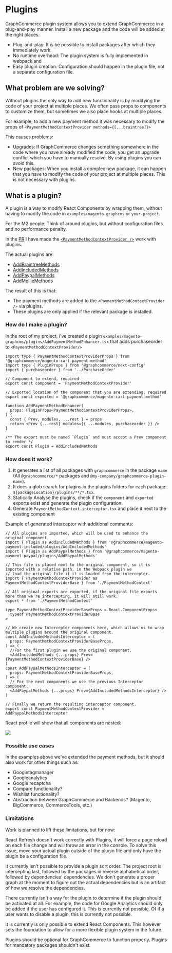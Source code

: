 # Plugins

GraphCommerce plugin system allows you to extend GraphCommerce in a
plug-and-play manner. Install a new package and the code will be added at the
right places.

- Plug-and-play: It is be possible to install packages after which they
  immediately work.
- No runtime overhead: The plugin system is fully implemented in webpack and
- Easy plugin creation: Configuration should happen in the plugin file, not a
  separate configuration file.

## What problem are we solving?

Without plugins the only way to add new functionality is by modifying the code
of your project at multiple places. We often pass props to components to
customize them, but sometimes we also place hooks at multiple places.

For example, to add a new payment method it was necessary to modify the props of
`<PaymentMethodContextProvider methods={[...braintree]}>`

This causes problems:

- Upgrades: If GraphCommerce changes something somewhere in the code where you
  have already modified the code, you get an upgrade conflict which you have to
  manually resolve. By using plugins you can avoid this.
- New packages: When you install a complex new package, it can happen that you
  have to modify the code of your project at multiple places. This is not
  necessary with plugins.

## What is a plugin?

A plugin is a way to modify React Components by wrapping them, without having to
modify the code in `examples/magento-graphcms` or `your-project`.

For the M2 people: Think of around plugins, but without configuration files and
no performance penalty.

In the [PR](https://github.com/graphcommerce-org/graphcommerce/pull/1718) I have
made the
[`<PaymentMethodContextProvider />`](https://github.com/graphcommerce-org/graphcommerce/pull/1718/files#diff-d5b4da6c34d4b40dc8ac5d1c5967bc6f5aaa70d0d5ac79552f3a980b17a88ea9R115)
work with plugins.

The actual plugins are:

- [AddBraintreeMethods](https://github.com/graphcommerce-org/graphcommerce/pull/1718/files#diff-14391e8c8f598e720b3e99ece1248987d68eb6133d354a3a55ef82331905be5b)
- [AddIncludedMethods](https://github.com/graphcommerce-org/graphcommerce/pull/1718/files#diff-c3d57b802463ed40925b558049a56992202be975f3c86982e6a753e2830bdb9f)
- [AddPaypalMethods](https://github.com/graphcommerce-org/graphcommerce/pull/1718/files#diff-934d7a9d597b01b6da875f61ca1cdfd57e0e0817e7126ce6216fd82dc4b6f899)
- [AddMollieMethods](https://github.com/graphcommerce-org/graphcommerce/pull/1718/files#diff-76e6fc63dee67f55cbad4f13dc7b1b764da6235b88ed8d987c7044b7ef7fc942)

The result of this is that:

- The payment methods are added to the `<PaymentMethodContextProvider />` via
  plugins.
- These plugins are only applied if the relevant package is installed.

### How do I make a plugin?

In the root of my project, i've created a plugin
`examples/magento-graphcms/plugins/AddPaymentMethodEnhancer.tsx` that adds
purchaseorder to `<PaymentMethodContextProvider/>`

```tsx
import type { PaymentMethodContextProviderProps } from '@graphcommerce/magento-cart-payment-method'
import type { PluginProps } from '@graphcommerce/next-config'
import { purchaseorder } from '../PurchaseOrder'

// Component to extend, required
export const component = 'PaymentMethodContextProvider'

// Exported location of the component that you are extending, required
export const exported = '@graphcommerce/magento-cart-payment-method'

function AddPaymentMethodEnhancer(
  props: PluginProps<PaymentMethodContextProviderProps>,
) {
  const { Prev, modules, ...rest } = props
  return <Prev {...rest} modules={{ ...modules, purchaseorder }} />
}

/** The export must be named `Plugin` and must accept a Prev component to render */
export const Plugin = AddIncludedMethods
```

### How does it work?

1. It generates a list of all packages with `graphcommerce` in the package
   `name` (All `@graphcommerce/*` packages and
   `@my-company/graphcommerce-plugin-name`).
2. It does a glob search for plugins in the plugins folders for each package:
   `${packageLocation}/plugins/**/*.tsx`.
3. Statically Analyse the plugins, check if the `component` and `exported`
   exports exist and generate the plugin configuration.
4. Generate `PaymentMethodContext.interceptor.tsx` and place it next to the
   existing component

Example of generated interceptor with additional comments:

```tsx
// All plugins are imported, which will be used to enhance the original component.
import { Plugin as AddIncludedMethods } from '@graphcommerce/magento-payment-included/plugins/AddIncludedMethods'
import { Plugin as AddPaypalMethods } from '@graphcommerce/magento-payment-paypal/plugins/AddPaypalMethods'

// This file is placed next to the original component, so it is imported with a relative path, in the Webpack plugin we
// load the original file if it is loaded from the interceptor.
import { PaymentMethodContextProvider as PaymentMethodContextProviderBase } from './PaymentMethodContext'

// All original exports are exported, if the original file exports more than we're intercepting, it will still work.
export * from './PaymentMethodContext'

type PaymentMethodContextProviderBaseProps = React.ComponentProps<
  typeof PaymentMethodContextProviderBase
>

// We create new Interceptor components here, which allows us to wrap multiple plugins around the original component.
const AddIncludedMethodsInterceptor = (
  props: PaymentMethodContextProviderBaseProps,
) => (
  //For the first plugin we use the original component.
  <AddIncludedMethods {...props} Prev={PaymentMethodContextProviderBase} />
)
const AddPaypalMethodsInterceptor = (
  props: PaymentMethodContextProviderBaseProps,
) => (
  // For the next components we use the previous Interceptor component.
  <AddPaypalMethods {...props} Prev={AddIncludedMethodsInterceptor} />
)

// Finally we return the resulting interceptor component.
export const PaymentMethodContextProvider = AddPaypalMethodsInterceptor
```

React profile will show that all components are nested:

![](https://user-images.githubusercontent.com/1244416/197813853-e8aa329e-41bc-4f56-8aac-2464cc37032f.png)

### Possible use cases

In the examples above we've extended the payment methods, but it should also
work for other things such as:

- Googletagmanager
- Googleanalytics
- Google recaptcha
- Compare functionality?
- Wishlist functionality?
- Abstraction between GraphCommerce and Backends? (Magento, BigCommerce,
  CommerceTools, etc.)

### Limitations

Work is planned to lift these limitations, but for now:

React Refresh doesn't work correctly with Plugins, it will force a page reload
on each file change and will throw an error in the console. To solve this issue,
move your actual plugin outside of the plugin file and only have the plugin be a
configuration file.

It currently isn't possible to provide a plugin sort order. The project root is
intercepting last, followed by the packages in reverse alphabetical order,
followed by dependencies' dependencies. We don't generate a proper graph at the
moment to figure out the actual dependencies but is an artifact of how we
resolve the dependencies.

There currently isn't a way for the plugin to determine if the plugin should be
activated at all. For example, the code for Google Analytics should only be
added if the user has configured it. This is currently not possible. Of if a
user wants to disable a plugin, this is currently not possible.

It is currently is only possible to extend React Components. This however sets
the foundation to allow for a more flexible plugin system in the future.

Plugins should be optional for GraphCommerce to function properly. Plugins for
mandatory packages shouldn't exist.
